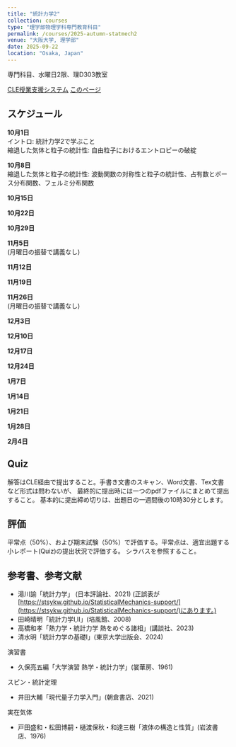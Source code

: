 ```yaml
---
title: "統計力学2"
collection: courses
type: "理学部物理学科専門教育科目"
permalink: /courses/2025-autumn-statmech2
venue: "大阪大学, 理学部"
date: 2025-09-22
location: "Osaka, Japan"
---
```


専門科目、水曜日2限、理D303教室

[CLE授業支援システム](https://www.cle.osaka-u.ac.jp/ultra/courses/_210319_1/outline)
[このページ](https://stsykw.github.io/courses/2025-autumn-statmech2)


スケジュール
----------
**10月1日**  
イントロ: 統計力学2で学ぶこと  
縮退した気体と粒子の統計性: 自由粒子におけるエントロピーの破綻  

**10月8日**  
縮退した気体と粒子の統計性: 波動関数の対称性と粒子の統計性、占有数とボース分布関数、フェルミ分布関数    

**10月15日**  

**10月22日**  

**10月29日**  

**11月5日**  
(月曜日の振替で講義なし)  

**11月12日**  

**11月19日**  

**11月26日**  
(月曜日の振替で講義なし)  

**12月3日**  

**12月10日**  

**12月17日**  

**12月24日**  

**1月7日**  

**1月14日**  

**1月21日**  

**1月28日**  

**2月4日**  


Quiz
----
解答はCLE経由で提出すること。手書き文書のスキャン、Word文書、Tex文書など形式は問わないが、
最終的に提出時には一つのpdfファイルにまとめて提出すること。
基本的に提出締め切りは、出題日の一週間後の10時30分とします。



評価
---
平常点（50%）、および期末試験（50%）で評価する。平常点は、適宜出題する小レポート(Quiz)の提出状況で評価する。
シラバスを参照すること。



参考書、参考文献
-------------
* 湯川諭「統計力学」 (日本評論社、2021) (正誤表が[https://stsykw.github.io/StatisticalMechanics-support/](https://stsykw.github.io/StatisticalMechanics-support/)にあります。)
* 田崎晴明「統計力学I,II」(培風館、2008)
* 高橋和孝「熱力学・統計力学 熱をめぐる諸相」(講談社、2023)
* 清水明「統計力学の基礎I」(東京大学出版会、2024)

演習書
* 久保亮五編「大学演習 熱学・統計力学」(裳華房、1961)

スピン・統計定理
* 井田大輔「現代量子力学入門」(朝倉書店、2021)

実在気体
* 戸田盛和・松田博嗣・樋渡保秋・和達三樹「液体の構造と性質」(岩波書店、1976)
